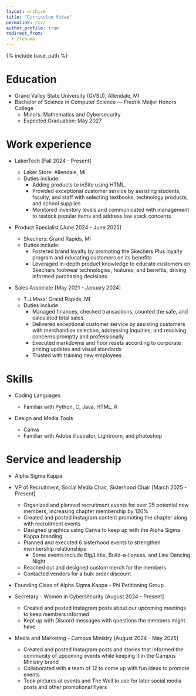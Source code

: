 ```yaml
---
layout: archive
title: "Curriculum Vitae"
permalink: /cv/
author_profile: true
redirect_from:
  - /resume
---
```


{% include base_path %}

Education
======
* Grand Valley State University (GVSU), Allendale, MI
* Bachelor of Science in Computer Science — Fredrik Meijer Honors College
  * Minors: Mathematics and Cybersecurity
  * Expected Graduation: May 2027

Work experience
======
* LakerTech            [Fall 2024 - Present]
  * Laker Store: Allendale, MI
  * Duties include:
    * Adding products to inSite using HTML.
    *  Provided exceptional customer service by assisting students, faculty, and staff with selecting textbooks, technology products, and school         supplies
    *  Monitored inventory levels and communicated with management to restock popular items and address low stock concerns
   
* Product Specialist   [June 2024 - June 2025]
  * Skechers: Grand Rapids, MI
  * Duties include:
    *  Fostered brand loyalty by promoting the Skechers Plus loyalty program and educating customers on its benefits
    *  Leveraged in-depth product knowledge to educate customers on Skechers footwear technologies, features, and benefits, driving informed             purchasing decisions
   
* Sales Associate     [May 2021 - January 2024]
  * T.J.Maxx: Grand Rapids, MI
  * Duties include:
    * Managed finances, checked transactions, counted the safe, and calculated total sales.
    * Delivered exceptional customer service by assisting customers with merchandise selection, addressing inquiries, and resolving concerns           promptly and professionally
    * Executed markdowns and floor resets according to corporate pricing updates and visual standards
    * Trusted with training new employees 


  
Skills
======
* Coding Languages
  * Familiar with Python, C, Java, HTML, R
    
* Design and Media Tools
  * Canva
  * Familiar with Adobe illustrator, Lightroom, and photoshop
  
Service and leadership
======
* Alpha Sigma Kappa
* VP of Recruitment, Social Media Chair, Sisterhood Chair [March 2025 - Present]
  * Organized and planned recruitment events for over 25 potential new members, increasing chapter membership by 120%
  * Created and posted Instagram content promoting the chapter along with recruitment events
  * Designed graphics using Canva to keep up with the Alpha Sigma Kappa branding
  * Planned and executed 6 sisterhood events to strengthen membership relationships
    * Some events include Big/Little, Build-a-lioness, and Line Dancing Night
  * Reached out and designed custom merch for the members
  * Contacted vendors for a bulk order discount
* Founding Class of Alpha Sigma Kappa - Phi Petitioning Group 

* Secretary - Women in Cybersecurity [August 2024 - Present]
  * Created and posted Instagram posts about our upcoming meetings to keep members informed
  * Kept up with Discord messages with questions the members might have

* Media and Marketing - Campus Ministry [August 2024 - May 2025]
  * Created and posted Instagram posts and stories that informed the community of upcoming events while keeping it in the Campus Ministry brand
  * Collaborated with a team of 12 to come up with fun ideas to promote events
  * Took pictures at events and The Well to use for later social media posts and other promotional flyers
